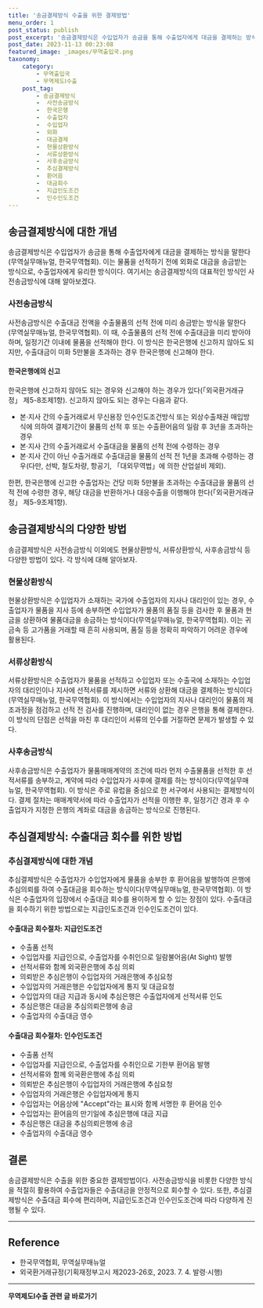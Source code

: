 ```yaml
---
title: '송금결제방식 수출을 위한 결제방법'
menu_order: 1
post_status: publish
post_excerpt: '송금결제방식은 수입업자가 송금을 통해 수출업자에게 대금을 결제하는 방식을 말한다 무역실무매뉴얼, 한국무역협회 . 이는 물품을 선적하기 전에 외화로 대금을 송금받는 방식으로, 수출업자에게 유리한 방식이다. 여기서는 송금결제방식의 대표적인 방식인 사전송금방식에 대해 알아보겠다.'
post_date: 2023-11-13 00:23:08
featured_image: _images/무역출입국.png
taxonomy:
    category:
        - 무역출입국
        - 무역제도Ⅰ수출
    post_tag:
        - 송금결제방식
        -  사전송금방식
        -  한국은행
        -  수출업자
        -  수입업자
        -  외화
        -  대금결제
        -  현물상환방식
        -  서류상환방식
        -  사후송금방식
        -  추심결제방식
        -  환어음
        -  대금회수
        -  지급인도조건
        -  인수인도조건
---
```



## 송금결제방식에 대한 개념
송금결제방식은 수입업자가 송금을 통해 수출업자에게 대금을 결제하는 방식을 말한다(무역실무매뉴얼, 한국무역협회). 이는 물품을 선적하기 전에 외화로 대금을 송금받는 방식으로, 수출업자에게 유리한 방식이다. 여기서는 송금결제방식의 대표적인 방식인 사전송금방식에 대해 알아보겠다.

### 사전송금방식
사전송금방식은 수출대금 전액을 수출물품의 선적 전에 미리 송금받는 방식을 말한다(무역실무매뉴얼, 한국무역협회). 이 때, 수출물품의 선적 전에 수출대금을 미리 받아야 하며, 일정기간 이내에 물품을 선적해야 한다. 이 방식은 한국은행에 신고하지 않아도 되지만, 수출대금이 미화 5만불을 초과하는 경우 한국은행에 신고해야 한다.

#### 한국은행에의 신고
한국은행에 신고하지 않아도 되는 경우와 신고해야 하는 경우가 있다(「외국환거래규정」 제5-8조제1항). 신고하지 않아도 되는 경우는 다음과 같다.
- 본·지사 간의 수출거래로서 무신용장 인수인도조건방식 또는 외상수출채권 매입방식에 의하여 결제기간이 물품의 선적 후 또는 수출환어음의 일람 후 3년을 초과하는 경우
- 본·지사 간의 수출거래로서 수출대금을 물품의 선적 전에 수령하는 경우
- 본·지사 간이 아닌 수출거래로 수출대금을 물품의 선적 전 1년을 초과해 수령하는 경우(다만, 선박, 철도차량, 항공기, 「대외무역법」에 의한 산업설비 제외).

한편, 한국은행에 신고한 수출업자는 건당 미화 5만불을 초과하는 수출대금을 물품의 선적 전에 수령한 경우, 해당 대금을 반환하거나 대응수출을 이행해야 한다(「외국환거래규정」 제5-9조제1항).

## 송금결제방식의 다양한 방법
송금결제방식은 사전송금방식 이외에도 현물상환방식, 서류상환방식, 사후송금방식 등 다양한 방법이 있다. 각 방식에 대해 알아보자.

### 현물상환방식
현물상환방식은 수입업자가 소재하는 국가에 수출업자의 지사나 대리인이 있는 경우, 수출업자가 물품을 지사 등에 송부하면 수입업자가 물품의 품질 등을 검사한 후 물품과 현금을 상환하여 물품대금을 송금하는 방식이다(무역실무매뉴얼, 한국무역협회). 이는 귀금속 등 고가품을 거래할 때 흔히 사용되며, 품질 등을 정확히 파악하기 어려운 경우에 활용된다.

### 서류상환방식
서류상환방식은 수출업자가 물품을 선적하고 수입업자 또는 수출국에 소재하는 수입업자의 대리인이나 지사에 선적서류를 제시하면 서류와 상환해 대금을 결제하는 방식이다(무역실무매뉴얼, 한국무역협회). 이 방식에서는 수입업자의 지사나 대리인이 물품의 제조과정을 점검하고 선적 전 검사를 진행하며, 대리인이 없는 경우 은행을 통해 결제한다. 이 방식의 단점은 선적을 마친 후 대리인이 서류의 인수를 거절하면 문제가 발생할 수 있다.

### 사후송금방식
사후송금방식은 수출업자가 물품매매계약의 조건에 따라 먼저 수출물품을 선적한 후 선적서류를 송부하고, 계약에 따라 수입업자가 사후에 결제를 하는 방식이다(무역실무매뉴얼, 한국무역협회). 이 방식은 주로 유럽을 중심으로 한 서구에서 사용되는 결제방식이다. 결제 절차는 매매계약서에 따라 수출업자가 선적을 이행한 후, 일정기간 경과 후 수출업자가 지정한 은행의 계좌로 대금을 송금하는 방식으로 진행된다.

## 추심결제방식: 수출대금 회수를 위한 방법

### 추심결제방식에 대한 개념
추심결제방식은 수출업자가 수입업자에게 물품을 송부한 후 환어음을 발행하여 은행에 추심의뢰를 하여 수출대금을 회수하는 방식이다(무역실무매뉴얼, 한국무역협회). 이 방식은 수출업자의 입장에서 수출대금 회수를 용이하게 할 수 있는 장점이 있다. 수출대금을 회수하기 위한 방법으로는 지급인도조건과 인수인도조건이 있다.

#### 수출대금 회수절차: 지급인도조건
- 수출품 선적
- 수입업자를 지급인으로, 수출업자를 수취인으로 일람불어음(At Sight) 발행
- 선적서류와 함께 외국환은행에 추심 의뢰
- 의뢰받은 추심은행이 수입업자의 거래은행에 추심요청
- 수입업자의 거래은행은 수입업자에게 통지 및 대금요청
- 수입업자의 대금 지급과 동시에 추심은행은 수출업자에게 선적서류 인도
- 추심은행은 대금을 추심의뢰은행에 송금
- 수출업자의 수출대금 영수

#### 수출대금 회수절차: 인수인도조건
- 수출품 선적
- 수입업자를 지급인으로, 수출업자를 수취인으로 기한부 환어음 발행
- 선적서류와 함께 외국환은행에 추심 의뢰
- 의뢰받은 추심은행이 수입업자의 거래은행에 추심요청
- 수입업자의 거래은행은 수입업자에게 통지
- 수입업자는 어음상에 "Accept"라는 표시와 함께 서명한 후 환어음 인수
- 수입업자는 환어음의 만기일에 추심은행에 대금 지급
- 추심은행은 대금을 추심의뢰은행에 송금
- 수출업자의 수출대금 영수

## 결론
송금결제방식은 수출을 위한 중요한 결제방법이다. 사전송금방식을 비롯한 다양한 방식을 적절히 활용하여 수출업자들은 수출대금을 안정적으로 회수할 수 있다. 또한, 추심결제방식은 수출대금 회수에 편리하며, 지급인도조건과 인수인도조건에 따라 다양하게 진행될 수 있다.

___

## Reference
- 한국무역협회, 무역실무매뉴얼
- 외국환거래규정(기획재정부고시 제2023-26호, 2023. 7. 4. 발령·시행)
<!-- wp:separator -->
<hr class="wp-block-separator has-alpha-channel-opacity"/>
<!-- /wp:separator -->

<!-- wp:group {"backgroundColor":"base","layout":{"type":"constrained"}} -->
<div class="wp-block-group has-base-background-color has-background"><!-- wp:paragraph {"align":"center","fontSize":"medium"} -->
<p class="has-text-align-center has-large-font-size"><strong>무역제도Ⅰ수출 관련 글 바로가기</strong></p>
<!-- /wp:paragraph -->


<!-- wp:latest-posts
{"categories":[{"id":14332,"count":19,"description":"","link":"https://uknowlaw.com/category/%eb%ac%b4%ec%97%ad%ec%a0%9c%eb%8f%84%e2%85%b0%ec%88%98%ec%b6%9c/","name":"무역제도Ⅰ수출","slug":"무역제도Ⅰ수출","taxonomy":"category","parent":0,"meta":[],"_links":{"self":[{"href":"https://uknowlaw.com/wp-json/wp/v2/categories/14332"}],"collection":[{"href":"https://uknowlaw.com/wp-json/wp/v2/categories"}],"about":[{"href":"https://uknowlaw.com/wp-json/wp/v2/taxonomies/category"}],"wp:post_type":[{"href":"https://uknowlaw.com/wp-json/wp/v2/posts?categories=14332"}],"curies":[{"name":"wp","href":"https://api.w.org/{rel}","templated":true}]}}],"postsToShow":100,"excerptLength":28,"postLayout":"grid","columns":2,"featuredImageAlign":"left","featuredImageSizeSlug":"large","fontSize":"small"} /--></div>
<!-- /wp:group -->